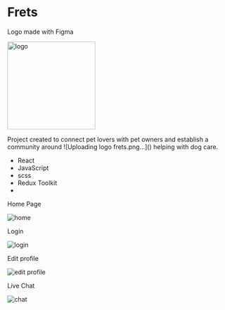 # Frets
<p>Logo made with Figma</p>
<img alt="logo" src="https://user-images.githubusercontent.com/68439707/178267856-5cc81521-12b6-49bf-b002-dd88b0658c25.png" width="200" height="200"/>


<p>Project created to connect pet lovers with pet owners and establish a community around ![Uploading logo frets.png…]()
helping with dog care.</p>

- React
- JavaScript
- scss
- Redux Toolkit
- 
<p>Home Page </p>
<img alt="home" src="https://user-images.githubusercontent.com/68439707/178264950-d059a141-a2f9-4d2a-adb3-c0e27107e804.gif"/>

<p>Login</p>
<img alt="login" src="https://user-images.githubusercontent.com/68439707/178269838-60b27928-0b41-4aeb-9b6d-e4f700b0b018.png"/>


<p>Edit profile </p>
<img alt="edit profile" src="https://user-images.githubusercontent.com/68439707/178265791-9e11b76d-d2e1-48c8-81c0-c589a4c34f15.png"/>

<p>Live Chat </p>
<img alt="chat" src="https://user-images.githubusercontent.com/68439707/178266231-84c6978a-f0e7-4018-8e02-1b4cb2abc94b.png"/>



